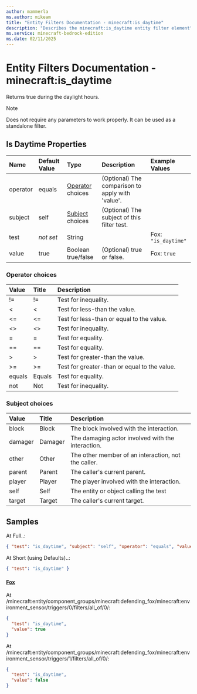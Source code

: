 ```yaml
---
author: mammerla
ms.author: mikeam
title: "Entity Filters Documentation - minecraft:is_daytime"
description: "Describes the minecraft:is_daytime entity filter element"
ms.service: minecraft-bedrock-edition
ms.date: 02/11/2025 
---
```


# Entity Filters Documentation - minecraft:is_daytime

Returns true during the daylight hours.

> [!Note]
> Does not require any parameters to work properly. It can be used as a standalone filter.


## Is Daytime Properties

|Name       |Default Value |Type |Description |Example Values |
|:----------|:-------------|:----|:-----------|:------------- |
| operator | equals | [Operator](#operator-choices) choices | (Optional) The comparison to apply with 'value'. |  | 
| subject | self | [Subject](#subject-choices) choices | (Optional) The subject of this filter test. |  | 
| test | *not set* | String |  | Fox: `"is_daytime"` | 
| value | true | Boolean true/false | (Optional) true or false. | Fox: `true` | 

### Operator choices

|Value       |Title |Description |
|:-----------|:-----|:-----------|
| != | != | Test for inequality.|
| < | < | Test for less-than the value.|
| <= | <= | Test for less-than or equal to the value.|
| <> | <> | Test for inequality.|
| = | = | Test for equality.|
| == | == | Test for equality.|
| > | > | Test for greater-than the value.|
| >= | >= | Test for greater-than or equal to the value.|
| equals | Equals | Test for equality.|
| not | Not | Test for inequality.|

### Subject choices

|Value       |Title |Description |
|:-----------|:-----|:-----------|
| block | Block | The block involved with the interaction.|
| damager | Damager | The damaging actor involved with the interaction.|
| other | Other | The other member of an interaction, not the caller.|
| parent | Parent | The caller's current parent.|
| player | Player | The player involved with the interaction.|
| self | Self | The entity or object calling the test|
| target | Target | The caller's current target.|

## Samples

At Full..: 

```json
{ "test": "is_daytime", "subject": "self", "operator": "equals", "value": "true" }
```

At Short (using Defaults)..: 

```json
{ "test": "is_daytime" }
```

#### [Fox](https://github.com/Mojang/bedrock-samples/tree/preview/behavior_pack/entities/fox.json)

At /minecraft:entity/component_groups/minecraft:defending_fox/minecraft:environment_sensor/triggers/0/filters/all_of/0/: 

```json
{
  "test": "is_daytime",
  "value": true
}
```

At /minecraft:entity/component_groups/minecraft:defending_fox/minecraft:environment_sensor/triggers/1/filters/all_of/0/: 

```json
{
  "test": "is_daytime",
  "value": false
}
```
